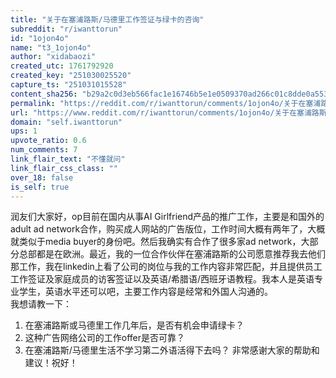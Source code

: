 ```yaml
---
title: "关于在塞浦路斯/马德里工作签证与绿卡的咨询"
subreddit: "r/iwanttorun"
id: "1ojon4o"
name: "t3_1ojon4o"
author: "xidabaozi"
created_utc: 1761792920
created_key: "251030025520"
capture_ts: "251031015528"
content_sha256: "b29a2c0d3eb566fac1e16746b5e1e0509370ad266c01c8dde0a553e71d298d90"
permalink: "https://reddit.com/r/iwanttorun/comments/1ojon4o/关于在塞浦路斯马德里工作签证与绿卡的咨询/"
url: "https://www.reddit.com/r/iwanttorun/comments/1ojon4o/关于在塞浦路斯马德里工作签证与绿卡的咨询/"
domain: "self.iwanttorun"
ups: 1
upvote_ratio: 0.6
num_comments: 7
link_flair_text: "不懂就问"
link_flair_css_class: ""
over_18: false
is_self: true
---
```


润友们大家好，op目前在国内从事AI
Girlfriend产品的推广工作，主要是和国外的adult ad
network合作，购买成人网站的广告版位，工作时间大概有两年了，大概就类似于media
buyer的身份吧。然后我确实有合作了很多家ad
network，大部分总部都是在欧洲。最近，我的一位合作伙伴在塞浦路斯的公司愿意推荐我去他们那工作，我在linkedin上看了公司的岗位与我的工作内容非常匹配，并且提供员工工作签证及家庭成员的访客签证以及英语/希腊语/西班牙语教程。我本人是英语专业学生，英语水平还可以吧，主要工作内容是经常和外国人沟通的。  
我想请教一下：

1.  在塞浦路斯或马德里工作几年后，是否有机会申请绿卡？
2.  这种广告网络公司的工作offer是否可靠？
3.  在塞浦路斯/马德里生活不学习第二外语活得下去吗？
    非常感谢大家的帮助和建议！祝好！
